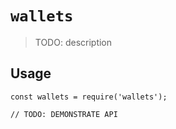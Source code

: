 # `wallets`

> TODO: description

## Usage

```
const wallets = require('wallets');

// TODO: DEMONSTRATE API
```
